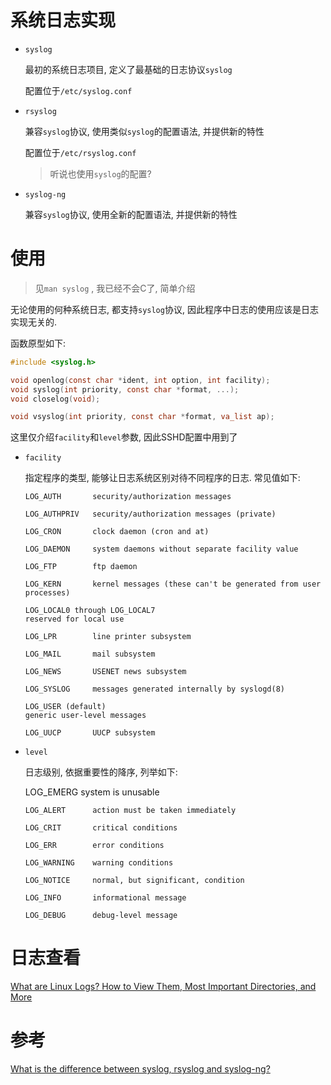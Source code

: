 # 系统日志实现

* `syslog` 

  最初的系统日志项目, 定义了最基础的日志协议`syslog`

  配置位于`/etc/syslog.conf`

* `rsyslog` 

  兼容`syslog`协议, 使用类似`syslog`的配置语法, 并提供新的特性

  配置位于`/etc/rsyslog.conf`

  > 听说也使用`syslog`的配置? 

* `syslog-ng` 

  兼容`syslog`协议, 使用全新的配置语法, 并提供新的特性

# 使用

> 见`man syslog` , 我已经不会C了, 简单介绍

无论使用的何种系统日志, 都支持`syslog`协议, 因此程序中日志的使用应该是日志实现无关的.

函数原型如下:

```c
#include <syslog.h>

void openlog(const char *ident, int option, int facility);
void syslog(int priority, const char *format, ...);
void closelog(void);

void vsyslog(int priority, const char *format, va_list ap);
```

这里仅介绍`facility`和`level`参数, 因此SSHD配置中用到了

* `facility`

  指定程序的类型, 能够让日志系统区别对待不同程序的日志. 常见值如下:

  ```config
  LOG_AUTH       security/authorization messages
  
  LOG_AUTHPRIV   security/authorization messages (private)
  
  LOG_CRON       clock daemon (cron and at)
  
  LOG_DAEMON     system daemons without separate facility value
  
  LOG_FTP        ftp daemon
  
  LOG_KERN       kernel messages (these can't be generated from user processes)
  
  LOG_LOCAL0 through LOG_LOCAL7
  reserved for local use
  
  LOG_LPR        line printer subsystem
  
  LOG_MAIL       mail subsystem
  
  LOG_NEWS       USENET news subsystem
  
  LOG_SYSLOG     messages generated internally by syslogd(8)
  
  LOG_USER (default)
  generic user-level messages
  
  LOG_UUCP       UUCP subsystem
  ```

* `level`

  日志级别, 依据重要性的降序, 列举如下:

  LOG_EMERG      system is unusable

  ```config
  LOG_ALERT      action must be taken immediately
  
  LOG_CRIT       critical conditions
  
  LOG_ERR        error conditions
  
  LOG_WARNING    warning conditions
  
  LOG_NOTICE     normal, but significant, condition
  
  LOG_INFO       informational message
  
  LOG_DEBUG      debug-level message
  ```

# 日志查看

[What are Linux Logs? How to View Them, Most Important Directories, and More](https://stackify.com/linux-logs/#:~:text=Linux%20logs%20can%20be%20viewed,everything%20but%20auth%2Drelated%20messages.)

# 参考

[What is the difference between syslog, rsyslog and syslog-ng?](https://serverfault.com/questions/692309/what-is-the-difference-between-syslog-rsyslog-and-syslog-ng)